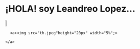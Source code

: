 <div>
        <h1  id="leo">¡HOLA! soy Leandreo Lopez...</h1>
    </div>
    <div class="enlaces">
        <a href="https://platzi.com/"><img src="th (3).jpeg"height="20px" width="5%";></a> </div>
    
      <a><img src="th.jpeg"height="20px" width="5%";>
        
    </a>
<!-- 
**leandrolope/leandrolope** is a ✨ _special_ ✨ repository because its `README.md` (this file) appears on your GitHub profile.!

Here are some ideas to get you started:

- 🔭 I’m currently working on ...
- 🌱 I’m currently learning ...
- 👯 I’m looking to collaborate on ...
- 🤔 I’m looking for help with ...
- 💬 Ask me about ...
- 📫 How to reach me: ...
- 😄 Pronouns: ...
- ⚡ Fun fact: ...
-->
